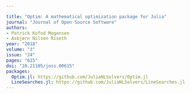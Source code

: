 ```yaml
---

title: "Optim: A mathematical optimization package for Julia"
journal: "Journal of Open Source Software"
authors:
- Patrick Kofod Mogensen
- Asbjørn Nilsen Riseth
year: "2018"
volume: "3"
issue: "24"
pages: "615"
doi: "10.21105/joss.00615"
packages:
  Optim.jl: https://github.com/JuliaNLSolvers/Optim.jl
  LineSearches.jl: https://github.com/JuliaNLSolvers/LineSearches.jl
---
```


